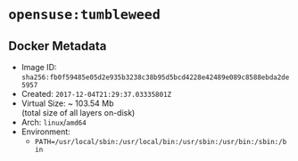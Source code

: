 # `opensuse:tumbleweed`

## Docker Metadata

- Image ID: `sha256:fb0f59485e05d2e935b3238c38b95d5bcd4228e42489e089c8588ebda2de5957`
- Created: `2017-12-04T21:29:37.03335801Z`
- Virtual Size: ~ 103.54 Mb  
  (total size of all layers on-disk)
- Arch: `linux`/`amd64`
- Environment:
  - `PATH=/usr/local/sbin:/usr/local/bin:/usr/sbin:/usr/bin:/sbin:/bin`
